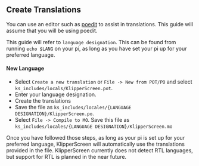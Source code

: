 ## Create Translations

You can use an editor such as [poedit](https://poedit.net/) to assist in translations. This guide will assume that you
will be using poedit.

This guide will refer to `language designation`. This can be found from running `echo $LANG` on your pi, as long as you
have set your pi up for your preferred language.

#### New Language

* Select `Create a new translation` or `File -> New from POT/PO` and select `ks_includes/locals/KlipperScreen.pot`.
* Enter your language designation.
* Create the translations
* Save the file as `ks_includes/locales/{LANGUAGE DESIGNATION}/KlipperScreen.po`.
* Select `File -> Compile to MO`. Save this file as `ks_includes/locales/{LANGUAGE DESIGNATION}/KlipperScreen.mo`

Once you have followed those steps, as long as your pi is set up for your preferred language, KlipperScreen will
automatically use the translations provided in the file. KlipperScreen currently does not detect RTL languages, but
support for RTL is planned in the near future. 
